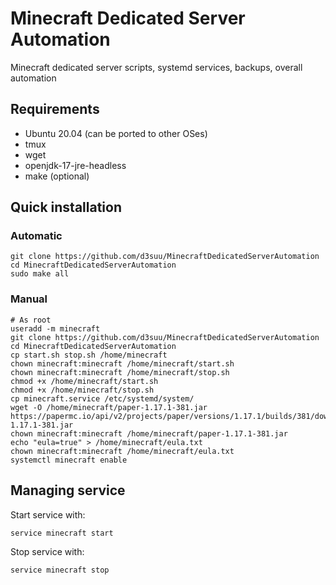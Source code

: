 # Minecraft Dedicated Server Automation
Minecraft dedicated server scripts, systemd services, backups, overall automation

## Requirements
 - Ubuntu 20.04 (can be ported to other OSes)
 - tmux
 - wget
 - openjdk-17-jre-headless
 - make (optional)

## Quick installation

### Automatic
```
git clone https://github.com/d3suu/MinecraftDedicatedServerAutomation
cd MinecraftDedicatedServerAutomation
sudo make all
```

### Manual
```
# As root
useradd -m minecraft
git clone https://github.com/d3suu/MinecraftDedicatedServerAutomation
cd MinecraftDedicatedServerAutomation
cp start.sh stop.sh /home/minecraft
chown minecraft:minecraft /home/minecraft/start.sh
chown minecraft:minecraft /home/minecraft/stop.sh
chmod +x /home/minecraft/start.sh
chmod +x /home/minecraft/stop.sh
cp minecraft.service /etc/systemd/system/
wget -O /home/minecraft/paper-1.17.1-381.jar https://papermc.io/api/v2/projects/paper/versions/1.17.1/builds/381/downloads/paper-1.17.1-381.jar
chown minecraft:minecraft /home/minecraft/paper-1.17.1-381.jar
echo "eula=true" > /home/minecraft/eula.txt
chown minecraft:minecraft /home/minecraft/eula.txt
systemctl minecraft enable
```

## Managing service

Start service with:
```
service minecraft start
```

Stop service with:
```
service minecraft stop
```
